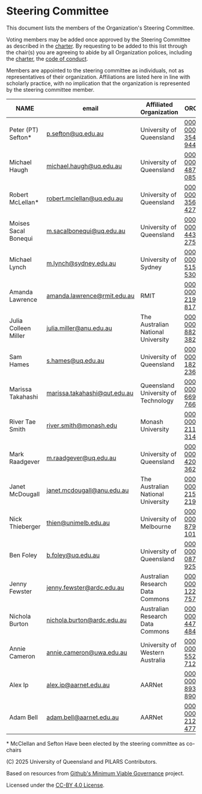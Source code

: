 # Steering Committee 

This document lists the members of the Organization's Steering Committee.

Voting members may be added once approved by the Steering Committee as described in the [charter](./CHARTER.md). By requesting to be added to this list through the chair(s) you are agreeing to abide by all Organization polices, including the [charter](./CHARTER.md), the [code of conduct](./CODE-OF-CONDUCT.md). 

Members are appointed to the steering committee as individuals, not as representatives of their organization. Affiliations are listed here in line with scholarly practice, with no implication that the organization is represented by the steering committee member.

| **NAME** | **email** | **Affiliated Organization** | **ORCiD** | **github ID** | 
| ---      | ---       | ---                                    | ---       |  --|
| Peter (PT) Sefton* | p.sefton@uq.edu.au   | University of Queensland | [0000-0002-3545-944X](https://orcid.org/0000-0002-3545-944X) | ptsefton |
| Michael Haugh| michael.haugh@uq.edu.au| University of Queensland| [0000-0003-4870-0850](https://orcid.org/0000-0003-4870-0850)| 
| Robert McLellan* | robert.mclellan@uq.edu.au | University of Queensland | [0009-0008-3564-4275](https://orcid.org/0000-0003-4870-0850) | RobertMcLellan |
| Moises Sacal Bonequi | m.sacalbonequi@uq.edu.au | University of Queensland  | [0000-0002-4438-2755](https://orcid.org/0000-0002-4438-2755) | moisbo |
| Michael Lynch | m.lynch@sydney.edu.au | University of Sydney | [0000-0001-5152-5307](https://orcid.org/0000-0001-5152-5307) | spikelynch |
| Amanda Lawrence | amanda.lawrence@rmit.edu.au | RMIT   | [0000-0003-2194-8178](https://orcid.org/0000-0003-2194-8178)  | AmandaLawrence |
| Julia Colleen Miller | julia.miller@anu.edu.au | The Australian National University | [0000-0002-8827-3825](https://orcid.org/0000-0002-8827-3825)  | juliamiller  |
| Sam Hames | s.hames@uq.edu.au | University of Queensland | [0000-0002-1824-2361](https://orcid.org/0000-0002-1824-2361)  | SamHames |
| Marissa Takahashi | marissa.takahashi@qut.edu.au | Queensland University of Technology | [0000-0002-6695-7660](https://orcid.org/0000-0002-6695-7660)  | mctakahashi |
| River Tae Smith | river.smith@monash.edu | Monash University | [0000-0002-2118-3147](https://orcid.org/0000-0002-2118-3147) | r-tae |
| Mark Raadgever |  m.raadgever@uq.edu.au | University of Queensland | [0009-0006-4202-3624](https://orcid.org/0009-0006-4202-3624)| mraadgev  |
| Janet McDougall | janet.mcdougall@anu.edu.au | The Australian National University | [0000-0002-2151-2190](https://orcid.org/0000-0002-2151-2190) | Janetm  |
| Nick Thieberger | thien@unimelb.edu.au |University of Melbourne |[0000-0001-8797-1018](https://orcid.org/0000-0001-8797-1018) | nthieberger  |
| Ben Foley | b.foley@uq.edu.au | University of Queensland | [0000-0003-0879-9251](https://orcid.org/0000-0003-0879-9251) | benfoley |
| Jenny Fewster | jenny.fewster@ardc.edu.au  | Australian Research Data Commons | [0000-0003-1222-7571](https://orcid.org/0000-0003-1222-7571) |
| Nichola Burton |nichola.burton@ardc.edu.au | Australian Research Data Commons | [0000-0003-4470-4846](https://orcid.org/0000-0003-4470-4846) |
| Annie Cameron | annie.cameron@uwa.edu.au | University of Western Australia | [0009-0007-5522-7121](https://orcid.org/0009-0007-5522-7121)  | 
| Alex Ip | alex.ip@aarnet.edu.au | AARNet | [0000-0001-8937-8904](https://orcid.org/0000-0001-8937-8904)  | alex-ip
| Adam Bell | adam.bell@aarnet.edu.au | AARNet | [0000-0003-2129-4776](https://orcid.org/0000-0003-2129-4776) |



\* McClellan and Sefton Have been elected by the steering committee as co-chairs



(C) 2025 University of Queensland and PILARS Contributors.

Based on resources from [Github's Minimum Viable Governance](https://github.com/github/MVG/tree/main) project. 

Licensed under the [CC-BY 4.0 License](https://creativecommons.org/licenses/by/4.0/). 
